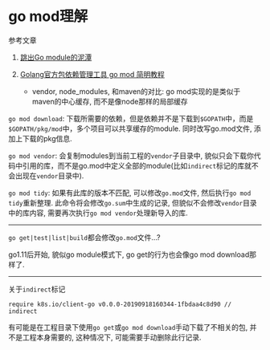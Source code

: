 # go mod理解

参考文章

1. [跳出Go module的泥潭](https://colobu.com/2018/08/27/learn-go-module/)

2. [Golang官方包依赖管理工具 go mod 简明教程](https://ieevee.com/tech/2018/08/28/go-modules.html)
    - vendor, node_modules, 和maven的对比: go mod实现的是类似于maven的中心缓存, 而不是像node那样的局部缓存


`go mod download`: 下载所需要的依赖，但是依赖并不是下载到`$GOPATH`中，而是`$GOPATH/pkg/mod`中，多个项目可以共享缓存的module. 同时改写go.mod文件, 添加上下载的pkg信息.

`go mod vendor`: 会复制modules到当前工程的`vendor`子目录中, 貌似只会下载你代码中引用的库，而不是go.mod中定义全部的module(比如`indirect`标记的库就不会出现在`vendor`目录中). 

`go mod tidy`: 如果有此库的版本不匹配, 可以修改`go.mod`文件, 然后执行`go mod tidy`重新整理. 此命令将会修改`go.sum`中生成的记录, 但貌似不会修改`vendor`目录中的库内容, 需要再次执行`go mod vendor`处理新导入的库.

------

`go get|test|list|build`都会修改`go.mod`文件...?

go1.11后开始, 貌似go module模式下, go get的行为也会像go mod download那样了.

------

关于`indirect`标记

```
require k8s.io/client-go v0.0.0-20190918160344-1fbdaa4c8d90 // indirect
```

有可能是在工程目录下使用`go get`或`go mod download`手动下载了不相关的包, 并不是工程本身需要的, 这种情况下, 可能需要手动删除此行记录.
